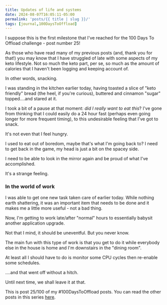 ```yaml
---
title: Updates of life and systems
date: 2024-08-07T16:05:11-05:00
permalink: 'posts/{{ title | slug }}/'
tags: [journal,100DaysToOffload]
---
```

I suppose this is the first milestone that I've reached for the 100 Days To Offload challenge - post number 25!

As those who have read many of my previous posts (and, thank you for that!) you may know that I have struggled of late with some aspects of my keto lifestyle. Not so much the keto part, per se, so much as the amount of calories that I haven't been logging and keeping account of.

In other words, snacking.

I was standing in the kitchen earlier today, having toasted a slice of "keto friendly" bread (the heel, if you're curious), buttered and cinnamon "sugar" topped....and stared at it.

I took a bit of a pause at that moment: *did I really want to eat this*? I've gone from thinking that I could easily do a 24 hour fast (perhaps even going longer for more frequent timing), to this undesirable feeling that I've got to snack. 

It's not even that I feel hungry. 

I used to eat out of boredom, maybe that's what I'm going back to? I need to get back in the game, my head is just a bit on the spacey side.

I need to be able to look in the mirror again and be proud of what I've accomplished. 

It's a strange feeling.

### In the world of work
I was able to get one new task taken care of earlier today. While nothing earth shattering, it was an important item that needs to be done and it makes me a little more useful - not a bad thing.

Now, I'm getting to work late/after "normal" hours to essentially babysit another application upgrade. 

Not that I mind, it should be uneventful. But you never know.

The main fun with this type of work is that you get to do it while everybody else in the house is home and I'm downstairs in the "dining room".

At least all I should have to do is monitor some CPU cycles then re-enable some schedules.

....and that went off without a hitch.

Until next time, we shall leave it at that.

This is post 25/100 of my #100DaysToOffload posts. You can read the other posts in this series [here](/tags/100daystooffload).